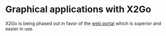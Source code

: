 # Graphical applications with X2Go

X2Go is being phased out in favor of the [web portal](web_portal.md) which
is superior and easier in use.
